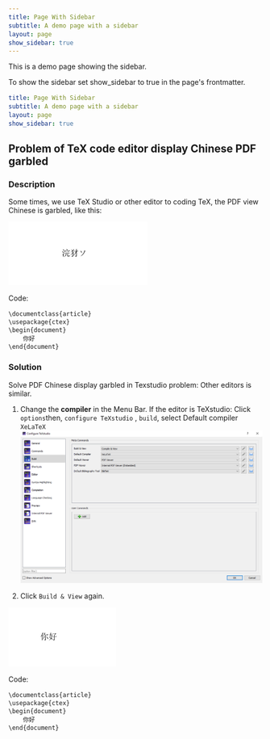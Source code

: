 ```yaml
---
title: Page With Sidebar
subtitle: A demo page with a sidebar
layout: page
show_sidebar: true
---
```


This is a demo page showing the sidebar.

To show the sidebar set show_sidebar to true in the page's frontmatter.

```yml
title: Page With Sidebar
subtitle: A demo page with a sidebar
layout: page
show_sidebar: true
```
## Problem of TeX code editor display Chinese PDF garbled

### Description
Some times, we use TeX Studio or other editor to coding TeX, the PDF view Chinese is garbled, like this:

![garbled](garbled.PNG)

Code:
```
\documentclass{article}
\usepackage{ctex}
\begin{document}
	你好
\end{document}
```
### Solution
Solve PDF Chinese display garbled in Texstudio problem:
Other editors is similar.

1. Change the **compiler** in the Menu Bar.
If the editor is TeXstudio:
Click ```options```then, ```configure TeXstudio``` , ```build```, select Default compiler ```XeLaTeX``` 
![configure](configure.PNG)

2. Click ```Build & View``` again.

![garbled2](garbled2.PNG)

Code:
```
\documentclass{article}
\usepackage{ctex}
\begin{document}
	你好
\end{document}
```